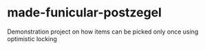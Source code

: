 # made-funicular-postzegel
Demonstration project on how items can be picked only once using optimistic locking
